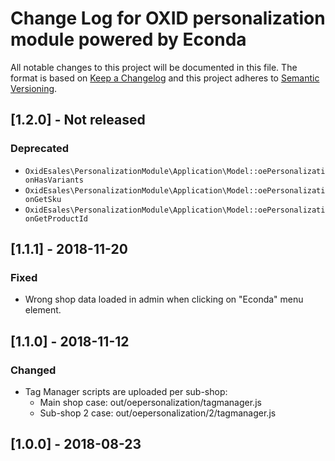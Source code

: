# Change Log for OXID personalization module powered by Econda

All notable changes to this project will be documented in this file.
The format is based on [Keep a Changelog](http://keepachangelog.com/)
and this project adheres to [Semantic Versioning](http://semver.org/).

## [1.2.0] - Not released

### Deprecated
- `OxidEsales\PersonalizationModule\Application\Model::oePersonalizationHasVariants`
- `OxidEsales\PersonalizationModule\Application\Model::oePersonalizationGetSku`
- `OxidEsales\PersonalizationModule\Application\Model::oePersonalizationGetProductId`

## [1.1.1] - 2018-11-20

### Fixed
- Wrong shop data loaded in admin when clicking on "Econda" menu element.

## [1.1.0] - 2018-11-12

### Changed
- Tag Manager scripts are uploaded per sub-shop:
  - Main shop case: out/oepersonalization/tagmanager.js
  - Sub-shop 2 case: out/oepersonalization/2/tagmanager.js

## [1.0.0] - 2018-08-23
